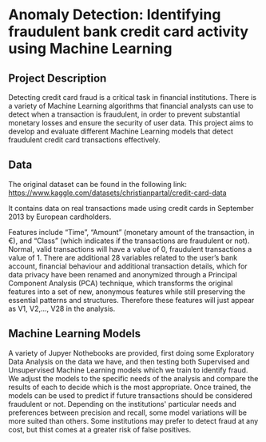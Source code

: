 # Anomaly Detection: Identifying fraudulent bank credit card activity using Machine Learning

## Project Description

Detecting credit card fraud is a critical task in financial institutions. There is a variety of Machine Learning algorithms that financial analysts can use to detect when a transaction is fraudulent, in order to prevent substantial monetary losses and ensure the security of user data. This project aims to develop and evaluate different Machine Learning models that detect fraudulent credit card transactions effectively.

## Data

The original dataset can be found in the following link:
https://www.kaggle.com/datasets/christianpartal/credit-card-data

It contains data on real transactions made using credit cards in September 2013 by European cardholders.

Features include “Time”, “Amount” (monetary amount of the transaction, in €), and “Class” (which indicates if the transactions are fraudulent or not). Normal, valid transactions will have a value of 0, fraudulent transactions a value of 1.
There are additional 28 variables related to the user’s bank account, financial behaviour and additional transaction details, which for data privacy have been renamed and anonymized through a Principal Component Analysis (PCA) technique, which transforms the original features into a set of new, anonymous features while still preserving the essential patterns and structures. Therefore these features will just appear as V1, V2,…, V28 in the analysis.

## Machine Learning Models

A variety of Jupyer Nothebooks are provided, first doing some Exploratory Data Analysis on the data we have, and then testing both Supervised and Unsupervised Machine Learning models which we train to identify fraud.
We adjust the models to the specific needs of the analysis and compare the results of each to decide which is the most appropriate.
Once trained, the models can be used to predict if future transactions should be considered fraudulent or not. Depending on the institutions' particular needs and preferences between precision and recall, some model variations will be more suited than others.
Some institutions may prefer to detect fraud at any cost, but thist comes at a greater risk of false positives.
